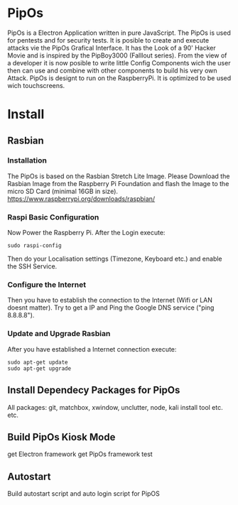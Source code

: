 # PipOs
PipOs is a Electron Application written in pure JavaScript. The PipOs is used for pentests and for security tests. It is posible to create and execute attacks vie the PipOs Grafical Interface. It has the Look of a 90' Hacker Movie and is inspired by the PipBoy3000 (Falllout series). From the view of a developer it is now posible to write little Config Components wich the user then can use and combine with other components to build his very own Attack. PipOs is designt to run on the RaspberryPi. It is optimized to be used wich touchscreens.

# Install
## Rasbian 
### Installation
The PipOs is based on the Rasbian Stretch Lite Image. Please Download the Rasbian Image from the Raspberry Pi Foundation and flash the Image to the micro SD Card (minimal 16GB in size).
https://www.raspberrypi.org/downloads/raspbian/

### Raspi Basic Configuration
Now Power the Raspberry Pi. After the Login execute:
```
sudo raspi-config
```
Then do your Localisation settings (Timezone, Keyboard etc.) and enable the SSH Service.

### Configure the Internet
Then you have to establish the connection to the Internet (Wifi or LAN doesnt matter). Try to get a IP and Ping the Google DNS service ("ping 8.8.8.8").

### Update and Upgrade Rasbian
After you have established a Internet connection execute:
```
sudo apt-get update
sudo apt-get upgrade
```

## Install Dependecy Packages for PipOs
All packages: git, matchbox, xwindow, unclutter, node, kali install tool etc. etc.

## Build PipOs Kiosk Mode
get Electron framework
get PipOs framework
test

## Autostart 
Build autostart script and auto login script for PipOS


